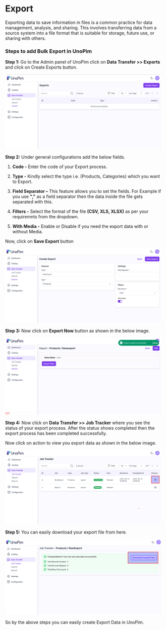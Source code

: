 # Export 

Exporting data to save information in files is a common practice for data management, analysis, and sharing. This involves transferring data from a source system into a file format that is suitable for storage, future use, or sharing with others. 

### Steps to add Bulk Export in UnoPim

**Step 1:** Go to the Admin panel of UnoPim click on **Data Transfer >> Exports** and click on Create Exports button.

   ![Create Export](../../assets/1.0/images/data-transfer/createExport.png)

**Step 2:** Under general configurations add the below fields.

1) **Code -** Enter the code of your Export process.

2) **Type -** Kindly select the type i.e. (Products, Categories) which you want to Export.

3) **Field Separator –** This feature allows you to set the fields. For Example if you use **","** as a field separator then the data inside the file gets separated with this.

4) **Filters -** Select the format of the file **(CSV, XLS, XLSX)** as per your requiremnts from the dropdown.

5) **With Media -** Enable or Disable if you need the export data with or without Media. 

Now, click on **Save Export** button

   ![Save Export](../../assets/1.0/images/data-transfer/saveExport.png)

**Step 3:** Now click on **Export Now** button as shown in the below image.

   ![Export Now](../../assets/1.0/images/data-transfer/exportNow.png)

**Step 4:** Now click on **Data Transfer >> Job Tracker** where you see the status of your export process. After the status shows completed then the export process has been completed successfully.

Now click on action to view you export data as shown in the below image.

   ![Export Now](../../assets/1.0/images/data-transfer/action.png)

**Step 5:** You can easily download your export file from here.

   ![Export Output](../../assets/1.0/images/data-transfer/exportOutput.png)

So by the above steps you can easily create Export Data in UnoPim.   



